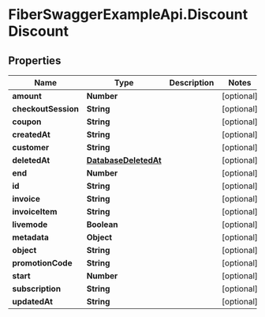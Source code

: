# FiberSwaggerExampleApi.DiscountDiscount

## Properties

Name | Type | Description | Notes
------------ | ------------- | ------------- | -------------
**amount** | **Number** |  | [optional] 
**checkoutSession** | **String** |  | [optional] 
**coupon** | **String** |  | [optional] 
**createdAt** | **String** |  | [optional] 
**customer** | **String** |  | [optional] 
**deletedAt** | [**DatabaseDeletedAt**](DatabaseDeletedAt.md) |  | [optional] 
**end** | **Number** |  | [optional] 
**id** | **String** |  | [optional] 
**invoice** | **String** |  | [optional] 
**invoiceItem** | **String** |  | [optional] 
**livemode** | **Boolean** |  | [optional] 
**metadata** | **Object** |  | [optional] 
**object** | **String** |  | [optional] 
**promotionCode** | **String** |  | [optional] 
**start** | **Number** |  | [optional] 
**subscription** | **String** |  | [optional] 
**updatedAt** | **String** |  | [optional] 


